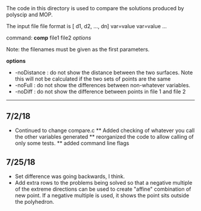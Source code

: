 ## 
The code in this directory is used to compare the solutions produced
by  polyscip and MOP.   

The input file file format is 
   [ d1, d2, ..., dn] var=value var=value ...

command:
   **comp** file1 file2 _options_

   Note: the filenames must be given as the first parameters.

   **options** 

   * -noDistance : do not show the distance between the two surfaces.  Note this will not be calculated if the two sets of points are the same
   * -noFull : do not show the differences between non-whatever variables.   
   * -noDiff : do not show the difference between points in file 1 and file 2

---
## 7/2/18 
* Continued to change compare.c
** Added checking of whatever you call the other variables generated
** reorganized the code to allow calling of only some tests.
** added command line flags

## 7/25/18
* Set difference was going backwards, I think.
* Add extra rows to the problems being solved so that a negative multiple of the extreme directions can be used to create "affine" combination of new point. If a negative multiple is used, it shows the point sits outside the polyhedron.
